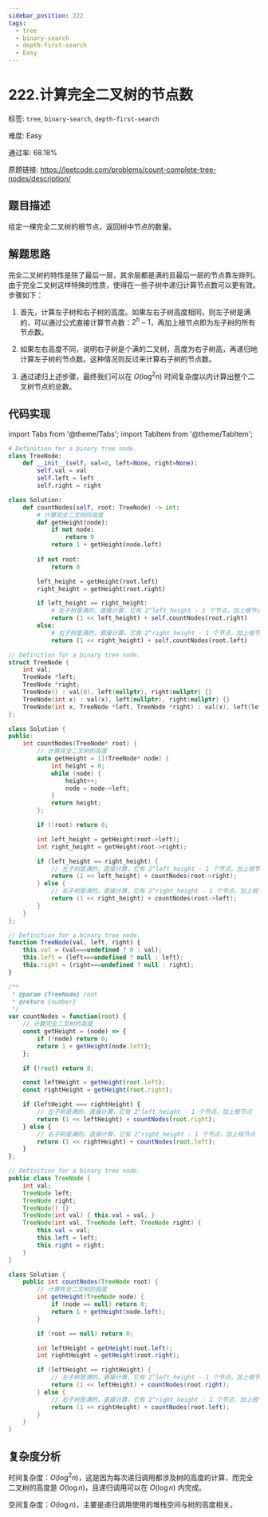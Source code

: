 ```yaml
---
sidebar_position: 222
tags:
  - tree
  - binary-search
  - depth-first-search
  - Easy
---
```


# 222.计算完全二叉树的节点数

标签: `tree`, `binary-search`, `depth-first-search`

难度: Easy

通过率: 68.18%

原题链接: https://leetcode.com/problems/count-complete-tree-nodes/description/

## 题目描述
给定一棵完全二叉树的根节点，返回树中节点的数量。

## 解题思路
完全二叉树的特性是除了最后一层，其余层都是满的且最后一层的节点靠左排列。由于完全二叉树这样特殊的性质，使得在一些子树中递归计算节点数可以更有效。步骤如下：

1. 首先，计算左子树和右子树的高度。如果左右子树高度相同，则左子树是满的，可以通过公式直接计算节点数：$2^h - 1$，再加上根节点即为左子树的所有节点数。

2. 如果左右高度不同，说明右子树是个满的二叉树，高度为右子树高，再递归地计算左子树的节点数。这种情况则反过来计算右子树的节点数。

3. 通过递归上述步骤，最终我们可以在 $O(\log^2 n)$ 时间复杂度以内计算出整个二叉树节点的总数。

## 代码实现
import Tabs from '@theme/Tabs';
import TabItem from '@theme/TabItem';

<Tabs>
<TabItem value="python" label="Python">

```python
# Definition for a binary tree node.
class TreeNode:
    def __init__(self, val=0, left=None, right=None):
        self.val = val
        self.left = left
        self.right = right

class Solution:
    def countNodes(self, root: TreeNode) -> int:
        # 计算完全二叉树的高度
        def getHeight(node):
            if not node:
                return 0
            return 1 + getHeight(node.left)
        
        if not root:
            return 0

        left_height = getHeight(root.left)
        right_height = getHeight(root.right)

        if left_height == right_height:
            # 左子树是满的，直接计算，它有 2^left_height - 1 个节点，加上根节点
            return (1 << left_height) + self.countNodes(root.right)
        else:
            # 右子树是满的，直接计算，它有 2^right_height - 1 个节点，加上根节点
            return (1 << right_height) + self.countNodes(root.left)
```

</TabItem>
<TabItem value="cpp" label="C++">

```cpp
// Definition for a binary tree node.
struct TreeNode {
    int val;
    TreeNode *left;
    TreeNode *right;
    TreeNode() : val(0), left(nullptr), right(nullptr) {}
    TreeNode(int x) : val(x), left(nullptr), right(nullptr) {}
    TreeNode(int x, TreeNode *left, TreeNode *right) : val(x), left(left), right(right) {}
};

class Solution {
public:
    int countNodes(TreeNode* root) {
        // 计算完全二叉树的高度
        auto getHeight = [](TreeNode* node) {
            int height = 0;
            while (node) {
                height++;
                node = node->left;
            }
            return height;
        };

        if (!root) return 0;

        int left_height = getHeight(root->left);
        int right_height = getHeight(root->right);

        if (left_height == right_height) {
            // 左子树是满的，直接计算，它有 2^left_height - 1 个节点，加上根节点
            return (1 << left_height) + countNodes(root->right);
        } else {
            // 右子树是满的，直接计算，它有 2^right_height - 1 个节点，加上根节点
            return (1 << right_height) + countNodes(root->left);
        }
    }
};
```

</TabItem>
<TabItem value="javascript" label="JavaScript">

```javascript
// Definition for a binary tree node.
function TreeNode(val, left, right) {
    this.val = (val===undefined ? 0 : val);
    this.left = (left===undefined ? null : left);
    this.right = (right===undefined ? null : right);
}

/**
 * @param {TreeNode} root
 * @return {number}
 */
var countNodes = function(root) {
    // 计算完全二叉树的高度
    const getHeight = (node) => {
        if (!node) return 0;
        return 1 + getHeight(node.left);
    };

    if (!root) return 0;

    const leftHeight = getHeight(root.left);
    const rightHeight = getHeight(root.right);

    if (leftHeight === rightHeight) {
        // 左子树是满的，直接计算，它有 2^left_height - 1 个节点，加上根节点
        return (1 << leftHeight) + countNodes(root.right);
    } else {
        // 右子树是满的，直接计算，它有 2^right_height - 1 个节点，加上根节点
        return (1 << rightHeight) + countNodes(root.left);
    }
};
```

</TabItem>
<TabItem value="java" label="Java">

```java
// Definition for a binary tree node.
public class TreeNode {
    int val;
    TreeNode left;
    TreeNode right;
    TreeNode() {}
    TreeNode(int val) { this.val = val; }
    TreeNode(int val, TreeNode left, TreeNode right) {
        this.val = val;
        this.left = left;
        this.right = right;
    }
}

class Solution {
    public int countNodes(TreeNode root) {
        // 计算完全二叉树的高度
        int getHeight(TreeNode node) {
            if (node == null) return 0;
            return 1 + getHeight(node.left);
        }

        if (root == null) return 0;

        int leftHeight = getHeight(root.left);
        int rightHeight = getHeight(root.right);

        if (leftHeight == rightHeight) {
            // 左子树是满的，直接计算，它有 2^left_height - 1 个节点，加上根节点
            return (1 << leftHeight) + countNodes(root.right);
        } else {
            // 右子树是满的，直接计算，它有 2^right_height - 1 个节点，加上根节点
            return (1 << rightHeight) + countNodes(root.left);
        }
    }
}
```

</TabItem>
</Tabs>

## 复杂度分析
时间复杂度：$O(\log^2 n)$，这是因为每次递归调用都涉及树的高度的计算，而完全二叉树的高度是 $O(\log n)$，且递归调用可以在 $O(\log n)$ 内完成。  
  
空间复杂度：$O(\log n)$，主要是递归调用使用的堆栈空间与树的高度相关。
